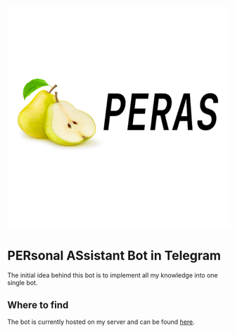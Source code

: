 <h1 align="center">
    <img src="img/peras-logo.png" alt="Peras"
</h1>

# PERsonal ASsistant Bot in Telegram
The initial idea behind this bot is to implement all my knowledge into one single bot.

## Where to find
The bot is currently hosted on my server and can be found [here](https://t.me/persassbot).
